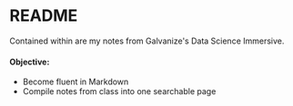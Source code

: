 # README

Contained within are my notes from Galvanize's Data Science Immersive.

#### Objective:
  * Become fluent in Markdown
  * Compile notes from class into one searchable page
